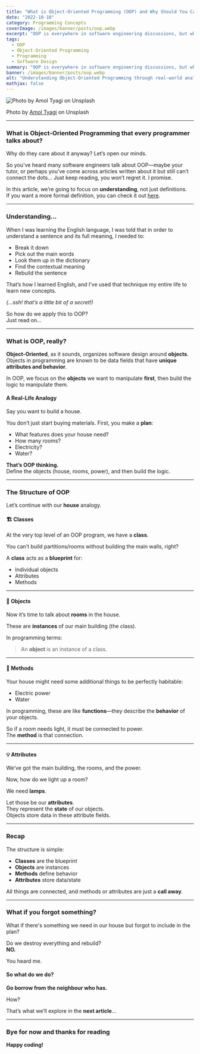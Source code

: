 ```yaml
---
title: "What is Object-Oriented Programming (OOP) and Why Should You Care?"
date: "2022-10-10"
category: Programming Concepts
coverImage: /images/banner/posts/oop.webp
excerpt: "OOP is everywhere in software engineering discussions, but what does it really mean? Let's demystify it using a practical approach and relatable analogies."
tags:
  - OOP
  - Object-Oriented Programming
  - Programming
  - Software Design
summary: "OOP is everywhere in software engineering discussions, but what does it really mean? Let's demystify it using a practical approach and relatable analogies."
banner: /images/banner/posts/oop.webp
alt: "Understanding Object-Oriented Programming through real-world analogies"
mathjax: false
---
```


![Photo by Amol Tyagi on Unsplash](https://miro.medium.com/v2/resize:fit:1100/format:webp/1*o9ON2p0Bm63uuh4z9_NhWg.jpeg)

Photo by [Amol Tyagi](https://unsplash.com/photos/RvF2R_qzqnY) on Unsplash

---

### What is Object-Oriented Programming that every programmer talks about?

Why do they care about it anyway? Let’s open our minds.

So you’ve heard many software engineers talk about OOP—maybe your tutor, or perhaps you’ve come across articles written about it but still can’t connect the dots… Just keep reading, you won’t regret it. I promise.

In this article, we’re going to focus on **understanding**, not just definitions.  
If you want a more formal definition, you can check it out [here](https://en.wikipedia.org/wiki/Object-oriented_programming).

---

### Understanding…

When I was learning the English language, I was told that in order to understand a sentence and its full meaning, I needed to:

- Break it down  
- Pick out the main words  
- Look them up in the dictionary  
- Find the contextual meaning  
- Rebuild the sentence  

That’s how I learned English, and I’ve used that technique my entire life to learn new concepts.

_(…ssh! that’s a little bit of a secret!)_

So how do we apply this to OOP?  
Just read on...

---

### What is OOP, really?

**Object-Oriented**, as it sounds, organizes software design around **objects**.  
Objects in programming are known to be data fields that have **unique attributes and behavior**.

In OOP, we focus on the **objects** we want to manipulate **first**, then build the logic to manipulate them.

#### A Real-Life Analogy

Say you want to build a house.

You don’t just start buying materials. First, you make a **plan**:

- What features does your house need?
- How many rooms?
- Electricity?
- Water?

**That’s OOP thinking.**  
Define the objects (house, rooms, power), and then build the logic.

---

### The Structure of OOP

Let’s continue with our **house** analogy.

#### 🏗️ Classes

At the very top level of an OOP program, we have a **class**.

You can’t build partitions/rooms without building the main walls, right?

A **class** acts as a **blueprint** for:

- Individual objects
- Attributes
- Methods

---

#### 🧱 Objects

Now it’s time to talk about **rooms** in the house.

These are **instances** of our main building (the class).

In programming terms:

> An **object** is an instance of a class.

---

#### 🔌 Methods

Your house might need some additional things to be perfectly habitable:

- Electric power
- Water

In programming, these are like **functions**—they describe the **behavior** of your objects.

So if a room needs light, it must be connected to power.  
The **method** is that connection.

---

#### 💡 Attributes

We’ve got the main building, the rooms, and the power.

Now, how do we light up a room?

We need **lamps**.

Let those be our **attributes**.  
They represent the **state** of our objects.  
Objects store data in these attribute fields.

---

### Recap

The structure is simple:

- **Classes** are the blueprint  
- **Objects** are instances  
- **Methods** define behavior  
- **Attributes** store data/state  

All things are connected, and methods or attributes are just a **call away**.

---

### What if you forgot something?

What if there's something we need in our house but forgot to include in the plan?

Do we destroy everything and rebuild?  
**NO.**

You heard me.

#### So what do we do?

**Go borrow from the neighbour who has.**

How?

That’s what we’ll explore in the **next article**...

---

### Bye for now and thanks for reading

**Happy coding!**
